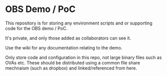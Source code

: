 # OBS Demo / PoC

This repository is for storing any environment scripts and or supporting code for the OBS demo / PoC.

It's private, and only those added as collaborators can see it.

Use the wiki for any documentation relating to the demo.
 
Only store code and configuration in this repo, not large binary files such as OVAs etc. These should be distributed using a common file share mechnaism (such as dropbox) and linked/referenced from here.
